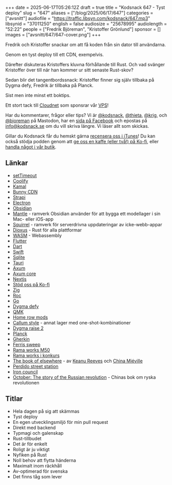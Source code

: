 +++
date = 2025-06-17T05:26:12Z
draft = true
title = "Kodsnack 647 - Tyst deploy"
slug = "647"
aliases = ["/blog/2025/06/17/647"]
categories = ["avsnitt"]
audiofile = "https://traffic.libsyn.com/kodsnack/647.mp3"
libsynid = "37011250"
english = false
audiosize = "25678995"
audiolength = "52:22"
people = ["Fredrik Björeman", "Kristoffer Grönlund"]
sponsor = []
images = ["avsnitt/647/647-cover.png"]
+++

Fredrik och Kristoffer snackar om att få koden från sin dator till användarna.

Genom en tyst deploy till ett CDN, exempelvis.

Därefter diskuteras Kristoffers kluvna förhållande till Rust. Och vad svänger Kristoffer över till när han kommer ur sitt senaste Rust-skov?

Sedan blir det tangentbordssnack: Kristoffer finner sig själv tillbaka på Dygma defy, Fredrik är tillbaka på Planck.

Sist men inte minst ett boktips.

Ett stort tack till [Cloudnet](https://www.cloudnet.se) som sponsrar vår [VPS](https://en.wikipedia.org/wiki/Virtual_private_server)!

Har du kommentarer, frågor eller tips? Vi är [@kodsnack](https://social.podsnack.se/@kodsnack), [@thieta](https://6510.nu/@thieta), [@krig](https://6510.nu/@krig), och [@bjoreman](https://toot.cafe/@bjoreman) på Mastodon, har en [sida på Facebook](https://www.facebook.com/) och epostas på [info@kodsnack.se](mailto:info@kodsnack.se) om du vill skriva längre. Vi läser allt som skickas.

Gillar du Kodsnack får du hemskt gärna [recensera oss i iTunes](https://itunes.apple.com/se/podcast/kodsnack/id561631498?l=en)! Du kan också stödja podden genom att <a href="https://ko-fi.com/kodsnack" rel="payment">ge oss en kaffe (eller två!) på Ko-fi</a>, eller [handla något i vår butik](https://shop.spreadshirt.se/kodsnack/).

## Länkar
* [setTimeout](https://developer.mozilla.org/en-US/docs/Web/API/Window/setTimeout)
* [Coolify](https://coolify.io/)
* [Kamal](https://kamal-deploy.org/)
* [Bunny CDN](https://bunny.net/)
* [Strapi](https://strapi.io/)
* [Electron](https://www.electronjs.org/)
* [Obsidian](https://obsidian.md/)
* [Mantle](https://github.com/Mantle/Mantle) - ramverk Obsidian använder för att bygga ett modellager i sin Mac- eller iOS-app
* [Squirrel](https://github.com/squirrel) - ramverk för serverdrivna uppdateringar av icke-webb-appar
* [Dioxus](https://dioxuslabs.com/) - Rust för alla plattformar
* [WASM](https://en.wikipedia.org/wiki/WebAssembly) - Webassembly
* [Flutter](https://en.wikipedia.org/wiki/Flutter_%28software%29)
* [Dart](https://en.wikipedia.org/wiki/Dart_%28programming_language%29)
* [Swift](https://en.wikipedia.org/wiki/Swift_%28programming_language%29)
* [Sqlite](https://en.wikipedia.org/wiki/SQLite)
* [Tauri](https://v2.tauri.app/)
* [Axum](https://docs.rs/axum/latest/axum/)
* [Axum core](https://docs.rs/axum-core/latest/axum_core/)
* [Nextjs](https://nextjs.org/)
* [Stöd oss på Ko-fi](https://ko-fi.com/kodsnack)
* [Zig](https://ziglang.org/)
* [Roc](https://www.roc-lang.org/)
* [Go](https://en.wikipedia.org/wiki/Go_%28programming_language%29)
* [Dygma defy](https://dygma.com/pages/defy)
* [QMK](https://qmk.fm/)
* [Home row mods](https://precondition.github.io/home-row-mods)
* [Callum style](https://github.com/callum-oakley/qmk_firmware/tree/master/users/callum) - annat lager med one-shot-kombinationer
* [Dygma raise 2](https://dygma.com/pages/dygma-raise-2?srsltid=AfmBOopUEQ358ELwExF3U4v3RVy5bVnQtWtYbKoeUvO6SXqL8mKoWBLO)
* [Planck](https://olkb.com/collections/planck)
* [Gherkin](https://bjoreman.com/thoughts/gherkin.html)
* [Ferris sweep](https://github.com/davidphilipbarr/Sweep)
* [Rama works M50](https://rama.works/m50a)
* [Rama works i konkurs](https://www.reddit.com/r/MechanicalKeyboards/comments/1jdh9if/rama_works_officially_in_liquidation/)
* [The book of elsewhere](https://en.wikipedia.org/wiki/The_Book_of_Elsewhere) - av [Keanu Reeves](https://en.wikipedia.org/wiki/Keanu_Reeves) och [China Miéville](https://www.chinamieville.net/)
* [Perdido street station](https://en.wikipedia.org/wiki/Perdido_Street_Station)
* [Iron council](https://en.wikipedia.org/wiki/Iron_Council)
* [October: The story of the Russian revolution](https://www.versobooks.com/products/169-october?srsltid=AfmBOorZH3SbttBwldFebPOhZ5O-VVS1pAwJPCzn4QhYxLQnsDfQi_vd) - Chinas bok om ryska revolutionen

## Titlar
* Hela dagen på sig att skämmas
* Tyst deploy
* En egen utvecklingsmiljö för min pull request
* Direkt med backend
* Typmagi och galenskap
* Rust-tillbudet
* Det är för enkelt
* Roligt är ju viktigt
* Nyfiken på Rust
* Noll behov att flytta händerna
* Maximalt inom räckhåll
* Av-optimerad för svenska
* Det finns tåg som lever